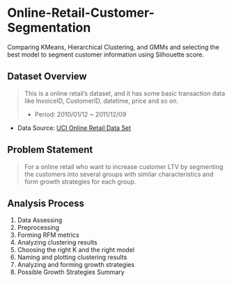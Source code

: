 # Online-Retail-Customer-Segmentation
Comparing KMeans, Hierarchical Clustering, and GMMs and selecting the best model to segment customer information using Silhouette score.

## Dataset Overview
> This is a online retail’s dataset, and it has some basic transaction data like InvoiceID, CustomerID, datetime, price and so on.
> *   Period: 2010/01/12 ~ 2011/12/09
* Data Source: [UCI Online Retail Data Set](https://archive.ics.uci.edu/ml/datasets/online+retail#)

## Problem Statement
> For a online retail who want to increase customer LTV by segmenting the customers into several groups with similar characteristics and form growth strategies for each group.

## Analysis Process
1. Data Assessing
2. Preprocessing
3. Forming RFM metrics
4. Analyzing clustering results
5. Choosing the right K and the right model
6. Naming and plotting clustering results
7. Analyzing and forming growth strategies
8. Possible Growth Strategies Summary
